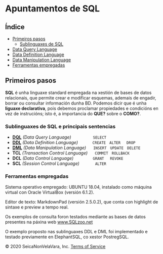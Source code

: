 # Apuntamentos de SQL

## Índice

- [Primeiros pasos](#primeiros-pasos)
  - [Sublinguaxes de SQL](#sublinguaxes-de-SQL-e-principais-sentencias)
- [Data Query Language](DQL.md)
- [Data Definition Language](DDL.md)
- [Data Manipulation Language](DML.md)
- [Ferramentas empregadas](#ferramentas-empregadas)

## Primeiros pasos

**SQL** é unha linguaxe standard empregada na xestión de bases de datos relacionais, que permite crear e modificar esquemas, ademais de engadir, borrar ou consultar información dunha BD. Podemos dicir que é unha **liguaxe declarativa**, pois debemos proclamar propiedades e condicións en vez de instrucións; isto é, a importancia do **QUE?** sobre o **COMO?**.

### Sublinguaxes de SQL e principais sentencias

- [**DQL**](DQL.md) *(Data Query Language)* &nbsp;&nbsp;&nbsp;&nbsp;&nbsp;&nbsp;&nbsp;&nbsp;&nbsp;&nbsp;&nbsp;&nbsp;&nbsp;&nbsp;&nbsp;&nbsp; ```SELECT```
- [**DDL**](DDL.md) *(Data Definition Language)* &nbsp;&nbsp;&nbsp;&nbsp;&nbsp;&nbsp;&nbsp;&nbsp;&nbsp;&nbsp; ```CREATE``` &nbsp; ```ALTER``` &nbsp;&nbsp;&nbsp; ```DROP```
- [**DML**](DML.md) *(Data Manipulation Language)* &nbsp;&nbsp;&nbsp;&nbsp; ```INSERT``` &nbsp; ```UPDATE``` &nbsp; ```DELETE```
- **TCL** *(Transaction Control Language)* &nbsp;&nbsp;&nbsp;&nbsp; ```COMMIT``` &nbsp; ```ROLLBACK```
- **DCL** *(Data Control Language)* &nbsp;&nbsp;&nbsp;&nbsp;&nbsp;&nbsp;&nbsp;&nbsp;&nbsp;&nbsp;&nbsp;&nbsp;&nbsp;&nbsp; ```GRANT``` &nbsp;&nbsp;&nbsp; ```REVOKE```
- **SCL** *(Session Control Language)* &nbsp;&nbsp;&nbsp;&nbsp;&nbsp;&nbsp;&nbsp;&nbsp;&nbsp;&nbsp;&nbsp; ```ALTER```

### Ferramentas empregadas

Sistema operativo empregado: UBUNTU 18.04, instalado como máquina virtual con Oracle VirtualBox (versión 6.1.2).

Editor de texto: MarkdownPad (versión 2.5.0.2), que conta con highlight de sintaxe e preview a tempo real.

Os exemplos de consulta foron testados mediante as bases de datos presentes na páxina web www.SQLzoo.net

O exemplo proposto nas sublinguaxes DDL e DML foi implementado e testado previamente en ElephantSQL, co xestor PostregSQL.


© 2020 SeicaNonVelaVara, Inc. [Terms of Service](#https://youtu.be/dQw4w9WgXcQ)
